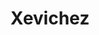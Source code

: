 ---
layout: place
title: "Xevichez"
permalink: /california/palmdale/xevichez.html
stateAbbr: CA
stateName: California
cityName: Palmdale
seo:
  name: "Xevichez"
  type: Restaurant
  links: https://www.xevichezpalmdale.com/
description: "Xevichez serves delicious sushi in Palmdale, California. Try fresh Japanese dishes for a great dining experience. "
place_id: ChIJ5xZHHo9ZwoARqxAcXvD-yn0
photos:
  - name: >-
      places/ChIJ5xZHHo9ZwoARqxAcXvD-yn0/photos/AeeoHcIRflKPHN9y2tqpVWAp649u1Fscg0dp1PtQshxqvUdDoNI75FGQqZC1sYfvx-ox3Zz2ikCvNsFF2Zcw1zXRnXAc_TZXpNMaKXL9cHb2tIs0Ht84CSQesjxzhJopwHDhKoe_IRbHBEE5hM-H9oRfc2hrHdseqP_KQNnTGjTM45arLXs9s1yx3iIufoiLMYnigv8JAxurxI6m8NOxYETqePIjzevj7bplqQUEvPrzi6GH-s97NDyiCVITUYoejxMoThIODQsZwcwft-d3eIiwrL-orGLWHozH1XPOM77NaweilhwCkVvlWMvEIcFS4QJR6i2IbnGEHKs8zVcGUf9CK_S1gwhKv0t0IWmPrwvOOKfq5G2t9btMLMKw6oFpfaHLJP4Otw1-2VyIfoe2_YifRUTFB0YovZdLFKj-SpKwuHFSlQ
    widthPx: 4204
    heightPx: 2803
    authorAttributions:
      - displayName: Edgar Barradas
        uri: https://maps.google.com/maps/contrib/103392602740484397575
        photoUri: >-
          https://lh3.googleusercontent.com/a-/ALV-UjXU_64UqHfDOkxRmMtiSwCL_xIi-fqN1P_5NlSqh1Fry2aX0Do=s100-p-k-no-mo
    flagContentUri: >-
      https://www.google.com/local/imagery/report/?cb_client=maps_api_places.places_api&image_key=!1e10!2sCIHM0ogKEICAgICThKX3Ug&hl=en-US
    googleMapsUri: >-
      https://www.google.com/maps/place//data=!3m4!1e2!3m2!1sCIHM0ogKEICAgICThKX3Ug!2e10!4m2!3m1!1s0x80c2598f1e4716e7:0x7dcafef05e1c10ab
  - name: >-
      places/ChIJ5xZHHo9ZwoARqxAcXvD-yn0/photos/AeeoHcKRCANDkGIO0ZGo6qVaVWfk-ZWdKnUcsr3AWqEzcoDRX9xOfzVBq-rs-mCQzAourgB4t5E8Gj9drrGRinK5vLi6Y9tPK3ZQ9DBcYUQV7u6CKkYbt63Ox_hnNs2SUN0DG3uc72iuoPaj1XP9o8YEh-rEom0fXYB_W5q3F0h4y_ixWW1UPNcj7ZqI_XUoiDVQp6nHyXm2JQh-IuyGFGoaO4g1NmQT_66mDKY2E49EtsZSklnFIcd6vrY_H6blr0kEgR0ZzrwS2NFlovAeNGczkwVQEfVPza5aMCuha9dZ1Wky4g
    widthPx: 1179
    heightPx: 1169
    authorAttributions:
      - displayName: Xevichez
        uri: https://maps.google.com/maps/contrib/115630506988848290399
        photoUri: >-
          https://lh3.googleusercontent.com/a/ACg8ocI4JVwNfcinb9DvEZplLALX1oMEal5ouRa1c2jqmQSWDp9ZUA=s100-p-k-no-mo
    flagContentUri: >-
      https://www.google.com/local/imagery/report/?cb_client=maps_api_places.places_api&image_key=!1e10!2sAF1QipMeGIfngzudF3DElIRzFYkdYemSQxf4uCZFZbux&hl=en-US
    googleMapsUri: >-
      https://www.google.com/maps/place//data=!3m4!1e2!3m2!1sAF1QipMeGIfngzudF3DElIRzFYkdYemSQxf4uCZFZbux!2e10!4m2!3m1!1s0x80c2598f1e4716e7:0x7dcafef05e1c10ab
  - name: >-
      places/ChIJ5xZHHo9ZwoARqxAcXvD-yn0/photos/AeeoHcIesDD-RgrOADdvKKuYlof4bmeLePryV7HTCLaJTeCXkVKOoh7FieWgjGPGaSP8xXg-lNztfnTzoI_XMylpGraEPzS1gL0qK-FA8pdDg5zix6veidXVxU7hdVZgw-wNsrTKTepFwPZ4JNXlaMJMPGFwLZltKCX5rD5Yop4cjOtoljYQDXIiQUhjtyxvu7UtwdFmXdIwCfvKSzK4mJTKfJjRr2louyXwzXNUal1F1PklDFvzdTlAhXbh8Fgj0wZ5Gu8xR4ACKKiuVoiBklE2pv6OmJaKb2wNX9XYEzGiFJ7xcC8P78tkR8uae57lZTNV75-ql7j_yJtgx00qZAgeBx7hXes7dlDOnR6qoUStu7sJLlTmDRKZSGl8ErJ3SFBO95YKgCRgGCIQXh9nVeN02BrVfGNCpZkpz8DMND2ouY3rXZUU
    widthPx: 4000
    heightPx: 2252
    authorAttributions:
      - displayName: Milton Frisby
        uri: https://maps.google.com/maps/contrib/110504852915161967468
        photoUri: >-
          https://lh3.googleusercontent.com/a-/ALV-UjU_c-Fj5WRo796xyNuJRv0inPOerHmcFu4aWiEvW2Ih131Ddm4f-w=s100-p-k-no-mo
    flagContentUri: >-
      https://www.google.com/local/imagery/report/?cb_client=maps_api_places.places_api&image_key=!1e10!2sCIHM0ogKEICAgMDIrKDguQE&hl=en-US
    googleMapsUri: >-
      https://www.google.com/maps/place//data=!3m4!1e2!3m2!1sCIHM0ogKEICAgMDIrKDguQE!2e10!4m2!3m1!1s0x80c2598f1e4716e7:0x7dcafef05e1c10ab
  - name: >-
      places/ChIJ5xZHHo9ZwoARqxAcXvD-yn0/photos/AeeoHcJbYeTypafILIbvr-pwH3T_PoghaSmhXWK0asivyoU1N3zuMkpdXN00A31PXR2RCTViUaWOy2GxLhP8FoXVALMVUDZiG5JS_kkipWy1M5joSAqiqSc7fv3g4pXqgN0B2DcVV5-kImmG3Z3xvVqP9l5F02I37mUjddSX4xhcVqL8xyRluLsazXsHC-w39R349dx6-CDTotuIlzXGukzYe9cze_8HCon_JoRiwvHZeyK8n_ggXCD2_cjjf0A22zlJgbzHCjarOhaE5YLegFGEImbkEIV_YtVpwNJpvdTI6EifHA
    widthPx: 3024
    heightPx: 4032
    authorAttributions:
      - displayName: Xevichez
        uri: https://maps.google.com/maps/contrib/115630506988848290399
        photoUri: >-
          https://lh3.googleusercontent.com/a/ACg8ocI4JVwNfcinb9DvEZplLALX1oMEal5ouRa1c2jqmQSWDp9ZUA=s100-p-k-no-mo
    flagContentUri: >-
      https://www.google.com/local/imagery/report/?cb_client=maps_api_places.places_api&image_key=!1e10!2sAF1QipOrRX98KVsXaq5D_a6Qxq7-GJpTxY_pNeYbMtIy&hl=en-US
    googleMapsUri: >-
      https://www.google.com/maps/place//data=!3m4!1e2!3m2!1sAF1QipOrRX98KVsXaq5D_a6Qxq7-GJpTxY_pNeYbMtIy!2e10!4m2!3m1!1s0x80c2598f1e4716e7:0x7dcafef05e1c10ab
  - name: >-
      places/ChIJ5xZHHo9ZwoARqxAcXvD-yn0/photos/AeeoHcJT4FYgFNltJxubiYA6nSXx1udzsdzddgSpLOR4y_8ny07rK1hbGCdC7-PmkH-JWfy60zsFvwDJ-75ZTYHRMMPLEyVjFx38GZ0kptf-7NfJ-oM98xYbW5mSQ2icz-J-OvCMLr0dzBqWCWEolPnfAHRC0xOVB4HKCQLQunnwlHoRsZDL85Vrv5RBVYFBz9D_L78B5Os4zGnuk7PM8pqgclWeIBNMzAF0kr7ETe-WqzkCxveNOgnHxJSTwAxeF8MYXCFntDvjcKaSyqAp0keiumPnlB4fb3YRIj0ah6_gL8tXbw
    widthPx: 3024
    heightPx: 3302
    authorAttributions:
      - displayName: Xevichez
        uri: https://maps.google.com/maps/contrib/115630506988848290399
        photoUri: >-
          https://lh3.googleusercontent.com/a/ACg8ocI4JVwNfcinb9DvEZplLALX1oMEal5ouRa1c2jqmQSWDp9ZUA=s100-p-k-no-mo
    flagContentUri: >-
      https://www.google.com/local/imagery/report/?cb_client=maps_api_places.places_api&image_key=!1e10!2sAF1QipMEOTloujrJ3-abUvGVmciIW6Ck_lY9YXc_dne5&hl=en-US
    googleMapsUri: >-
      https://www.google.com/maps/place//data=!3m4!1e2!3m2!1sAF1QipMEOTloujrJ3-abUvGVmciIW6Ck_lY9YXc_dne5!2e10!4m2!3m1!1s0x80c2598f1e4716e7:0x7dcafef05e1c10ab
  - name: >-
      places/ChIJ5xZHHo9ZwoARqxAcXvD-yn0/photos/AeeoHcKObc7Na0rxMo6inbjJjynHJrKvecEgR5W6LC44O5ygq7AseUbc2_bQAG90WJHU1JXBRATi0TtrjkCFEm36PUXtIfLdeUc8Sgrd6UPgWnS0P9qJBaq3KYpTXfMETBHcbngvQfH-kEYk-4BoGpHGzGpY-5ke_UO56bjf3Iela_LgaOsonLNeLCOZ9VKzUL9rnrqNhyiLjfbD6ZOgshDt4blzSTXUj9PsSOo6kW4CF4JPxhb9PHVTOCOMC25NrVd6XCsqsLgWgqzNK-rZEu-x6CG3ihct6OIMEDdhBq660PzP3Du3WOCJnnn1HViIZPOxTBlLEijnVkGaKsABQWN54gTufaen6o9uZGf5xkPVCPZFTJCmlss-OrTtMDHhd7Qb098vVob1DRFpNjkrkvBZYfpCAHDrhJUWfuHLvl8L77M
    widthPx: 2846
    heightPx: 3600
    authorAttributions:
      - displayName: Valera Kuzmenko
        uri: https://maps.google.com/maps/contrib/107744724685048767069
        photoUri: >-
          https://lh3.googleusercontent.com/a/ACg8ocLfjWYkGHA3dVrXyT5UyBm1UKhQvvMkKHwRvp9cslqFtNVilg=s100-p-k-no-mo
    flagContentUri: >-
      https://www.google.com/local/imagery/report/?cb_client=maps_api_places.places_api&image_key=!1e10!2sCIHM0ogKEICAgICnyteVBw&hl=en-US
    googleMapsUri: >-
      https://www.google.com/maps/place//data=!3m4!1e2!3m2!1sCIHM0ogKEICAgICnyteVBw!2e10!4m2!3m1!1s0x80c2598f1e4716e7:0x7dcafef05e1c10ab
  - name: >-
      places/ChIJ5xZHHo9ZwoARqxAcXvD-yn0/photos/AeeoHcKIRjD2iIwraxlQE2SNseOZYD55gGeCTj1pykbbxe47XsPBHVLEAf-L-MDHOmuxom2d6fcs6eRMkmGgDfAc8kQwE9l4A7XP-wI4JxjO9wQ-w3aFZ-OV56htv4H1g7GKqTiRU_6-br6wk59KPP6ejDiDqxsl9y3D7xkh_wcSY8NoHKLGJIv1LACHykSo9pvTurjTft92vX0Y3O6SaGSdOrJlvn6SjmY4A02FPk4bvRLeEfY-qUon9e9fc_HZ7o4M-SDKPXQR3K9TDIj523efIpcLYbbohKlmPKuR8lGEnObAF-MMS5Fff3GyNKZdHe8X9m_3RTdgsWaPti-u476dOMJOmqV1MVXmcyNuJIlLX0tTYnqdStf2-p3pXD9UVaj_S5OnFxpuDAv-LzDitxW4cSE49mfGdeuCGPbbef2rsL92Hw
    widthPx: 4800
    heightPx: 3200
    authorAttributions:
      - displayName: Edgar Barradas
        uri: https://maps.google.com/maps/contrib/103392602740484397575
        photoUri: >-
          https://lh3.googleusercontent.com/a-/ALV-UjXU_64UqHfDOkxRmMtiSwCL_xIi-fqN1P_5NlSqh1Fry2aX0Do=s100-p-k-no-mo
    flagContentUri: >-
      https://www.google.com/local/imagery/report/?cb_client=maps_api_places.places_api&image_key=!1e10!2sCIHM0ogKEICAgICThKW_FQ&hl=en-US
    googleMapsUri: >-
      https://www.google.com/maps/place//data=!3m4!1e2!3m2!1sCIHM0ogKEICAgICThKW_FQ!2e10!4m2!3m1!1s0x80c2598f1e4716e7:0x7dcafef05e1c10ab
  - name: >-
      places/ChIJ5xZHHo9ZwoARqxAcXvD-yn0/photos/AeeoHcKMg4ELl5buo0e-0Dz-bJmuQjjYb2E4wTOgmk-1z1m7vFnGYf8bJWwDHFlVbQPNE3gXjNO3CmC7w8gjk4DyGoIUYfOuxNqdHpDQ6W0JnPONluXkZaHfBYEsvuj4S3l9pFRMkWHPYzREwO26JbpAWuxnZ2H5Mgws2kwfJpHX8JkRAeWaKCmbdlHUGkeXh22Oyt06-vW6BrZbD4ekgHYNjNE66FswXVhWfDNSOft0cYcn3-UFSouIAn4lml5AXYgZPB8XfeHz-jDqjJjg0bOIxlqyZ5lwaORDUqYMJ7i5peHBWw
    widthPx: 1512
    heightPx: 2016
    authorAttributions:
      - displayName: Xevichez
        uri: https://maps.google.com/maps/contrib/115630506988848290399
        photoUri: >-
          https://lh3.googleusercontent.com/a/ACg8ocI4JVwNfcinb9DvEZplLALX1oMEal5ouRa1c2jqmQSWDp9ZUA=s100-p-k-no-mo
    flagContentUri: >-
      https://www.google.com/local/imagery/report/?cb_client=maps_api_places.places_api&image_key=!1e10!2sAF1QipN2-NjeFbOcFDz2vpHLVbrURaqk_f_mpGKzFHGg&hl=en-US
    googleMapsUri: >-
      https://www.google.com/maps/place//data=!3m4!1e2!3m2!1sAF1QipN2-NjeFbOcFDz2vpHLVbrURaqk_f_mpGKzFHGg!2e10!4m2!3m1!1s0x80c2598f1e4716e7:0x7dcafef05e1c10ab
  - name: >-
      places/ChIJ5xZHHo9ZwoARqxAcXvD-yn0/photos/AeeoHcJzbwQNkM-Lvo6Yx6lQJvPqsWeKj9Ic6Pb7XS-RQEZOWatMi01QCjCICcxwpGYOjxanqe4eLEni_snXl7qJ54U4vyAfWfWSead7vP8vWk-8by9BNX2jEb3tynYn54PdBlNY9EUUkSwBr5EoDLadySiicgekEzGPbAQR6dd2j60cg3_3BYAXt4O-BBF2l0WI6_3co3EjkJrUrjZnUPuAClFg-WMphjs70UznLB6pXJmHAj1seL4RFn2aMC4vIZEM9fmjF0MdY-2JX7uGZitH6XYlrlDSi7ttdOWPWk18mEBzIMTEyX_9NGT0XR8jRl4SiP6QIOCWAv9d41DniDti34kmTnoA9vJVD2NNBOPx36KN52522suXGPANBJy7KWT6JLd4mDjcYGfqdac2mXL4JfHqXDj8chEQuOw2TLBBn0E
    widthPx: 3000
    heightPx: 4000
    authorAttributions:
      - displayName: Pattie Ayala
        uri: https://maps.google.com/maps/contrib/114816808647945423401
        photoUri: >-
          https://lh3.googleusercontent.com/a-/ALV-UjW8--ZW7A09Yn9pQXreXzSYgWNYDKzaxsra2O29CtO7mJLz3NHkqQ=s100-p-k-no-mo
    flagContentUri: >-
      https://www.google.com/local/imagery/report/?cb_client=maps_api_places.places_api&image_key=!1e10!2sCIHM0ogKEICAgIDnh_DLKw&hl=en-US
    googleMapsUri: >-
      https://www.google.com/maps/place//data=!3m4!1e2!3m2!1sCIHM0ogKEICAgIDnh_DLKw!2e10!4m2!3m1!1s0x80c2598f1e4716e7:0x7dcafef05e1c10ab
  - name: >-
      places/ChIJ5xZHHo9ZwoARqxAcXvD-yn0/photos/AeeoHcJ-uCnp-PdQFmiPXOC70aQI7KVK0uJpeEVcH4t0Tp1wvoZMFBCbt5ysahhfmlVrLFTOmSqml-06ta8wEnkZjD-FdSMPqTzEKYgdHHtEZtEyO3g5lebUgXpBJZD2PkfuUeptLVqXvgoWPfjBD1c_oZ0nzGOuFBxxdl6Je3FrIMyuiev3PKsxF_YyCZ9u6570rPvuQk4BGrDA8fD3mAt4JbB2IC3v4mQ0upw5qDC81Q6Wje-motGw61nYUy-O_Q1ErqnYTv-FBqOTdOST9iu9Y33tbQvFrbKXS6D-b9T2bOznOsy6xCfbS9dGA-P-ER1EEvlPFYUPnMmHjfigzj9_KuAo09Syt4iZJp69Bo2gXJcuYZ4Zscd5i6i1wZPXCpZVvgOixhsq-MLlFEDkavsZYxzk0m2KtmEz-CWq54CAqnk
    widthPx: 4032
    heightPx: 3024
    authorAttributions:
      - displayName: A. S.
        uri: https://maps.google.com/maps/contrib/105258792815064489079
        photoUri: >-
          https://lh3.googleusercontent.com/a/ACg8ocL1mwCIBmlZSzRT-sUuVotsLN2wSiDeZs2prAuCD4DjTGskuZ4=s100-p-k-no-mo
    flagContentUri: >-
      https://www.google.com/local/imagery/report/?cb_client=maps_api_places.places_api&image_key=!1e10!2sCIHM0ogKEICAgID_zMXdaA&hl=en-US
    googleMapsUri: >-
      https://www.google.com/maps/place//data=!3m4!1e2!3m2!1sCIHM0ogKEICAgID_zMXdaA!2e10!4m2!3m1!1s0x80c2598f1e4716e7:0x7dcafef05e1c10ab
address: 422 W Rancho Vista Blvd, Palmdale, CA 93551, USA
street: 422 W Rancho Vista Blvd
city: Palmdale
state: CA
zip: '93551'
country: USA
neighborhood: null
latitude: '34.600152'
longitude: '-118.137374'
accessibility_options:
  wheelchairAccessibleParking: true
  wheelchairAccessibleEntrance: true
  wheelchairAccessibleRestroom: true
  wheelchairAccessibleSeating: true
business_status: OPERATIONAL
name: Xevichez
google_maps_links:
  directionsUri: >-
    https://www.google.com/maps/dir//''/data=!4m7!4m6!1m1!4e2!1m2!1m1!1s0x80c2598f1e4716e7:0x7dcafef05e1c10ab!3e0
  placeUri: https://maps.google.com/?cid=9064337508361048235
  writeAReviewUri: >-
    https://www.google.com/maps/place//data=!4m3!3m2!1s0x80c2598f1e4716e7:0x7dcafef05e1c10ab!12e1
  reviewsUri: >-
    https://www.google.com/maps/place//data=!4m4!3m3!1s0x80c2598f1e4716e7:0x7dcafef05e1c10ab!9m1!1b1
  photosUri: >-
    https://www.google.com/maps/place//data=!4m3!3m2!1s0x80c2598f1e4716e7:0x7dcafef05e1c10ab!10e5
primary_type: Sushi Restaurant
opening_hours:
  regular: null
  current: null
secondary_opening_hours:
  regular:
    weekdayDescriptions: null
    type: null
  current:
    weekdayDescriptions: null
    type: null
phone: (661) 282-1289
price_level: null
price_range: null
rating: '4.1'
rating_count: 209
website: https://www.xevichezpalmdale.com/
reviews: null
parking_options: null
payment_options: null
allow_dogs: null
curbside_pickup: null
delivery: null
dine_in: null
good_for_children: null
good_for_groups: null
good_for_sports: null
live_music: null
menu_for_children: null
outdoor_seating: null
reservable: null
restroom: null
serves_beer: null
serves_breakfast: null
serves_brunch: null
serves_cocktails: null
serves_coffee: null
serves_dinner: null
serves_dessert: null
serves_lunch: null
serves_vegetarian_food: null
serves_wine: null
takeout: null
summary: null

---